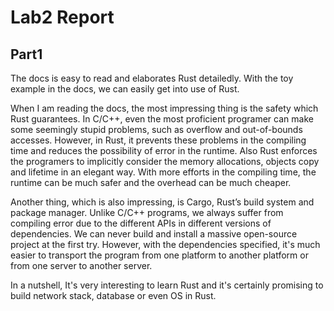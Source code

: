 # Lab2 Report

## Part1

The docs is easy to read and elaborates Rust detailedly. With the toy example in the docs, we can easily get into use of Rust. 

When I am reading the docs, the most impressing thing is the safety which Rust guarantees. In C/C++, even the most proficient programer can make some seemingly stupid problems, such as overflow and out-of-bounds accesses. However, in Rust, it prevents these problems in the compiling time and reduces the possibility of error in the runtime. Also Rust enforces the programers to implicitly consider the memory allocations, objects copy and lifetime in an elegant way. With more efforts in the compiling time, the runtime can be much safer and the overhead can be much cheaper.

Another thing, which is also impressing, is Cargo, Rust’s build system and package manager. Unlike C/C++ programs, we always suffer from compiling error due to the different APIs in different versions of dependencies. We can never build and install a massive open-source project at the first try. However, with the dependencies specified, it's much easier to transport the program from one platform to another platform or from one server to another server.

In a nutshell, It's very interesting to learn Rust and it's certainly promising to build network stack, database or even OS in Rust.

